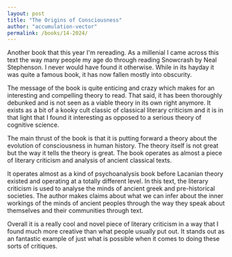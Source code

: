 ```yaml
---
layout: post
title: "The Origins of Consciousness"
author: "accumulation-vector"
permalink: /books/14-2024/
---
```


Another book that this year I'm rereading. As a millenial I came across this text the way many people my age do through reading Snowcrash by Neal Stephenson. I never would have found it otherwise. While in its hayday it was quite a famous book, it has now fallen mostly into obscurity. 

The message of the book is quite enticing and crazy which makes for an interesting and compelling theory to read. That said, it has been thoroughly debunked and is not seen as a viable theory in its own right anymore. It exists as a bit of a kooky cult classic of classical literary criticism and it is in that light that I found it interesting as opposed to a serious theory of cognitive science. 

The main thrust of the book is that it is putting forward a theory about the evolution of consciousness in human history. The theory itself is not great but the way it tells the theory is great. The book operates as almost a piece of literary criticism and analysis of ancient classical texts. 

It operates almost as a kind of psychoanalysis book before Lacanian theory existed and operating at a totally different level. In this text, the literary criticism is used to analyse the minds of ancient greek and pre-historical societies. The author makes claims about what we can infer about the inner workings of the minds of ancient peoples through the way they speak about themselves and their communities through text. 

Overall it is a really cool and novel piece of literary criticism in a way that I found much more creative than what people usually put out. It stands out as an fantastic example of just what is possible when it comes to doing these sorts of critiques.
